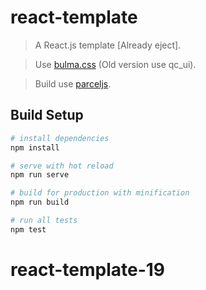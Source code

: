 # react-template

> A React.js template [Already eject].

> Use [bulma.css](https://bulma.io) (Old version use qc_ui).

> Build use [parceljs](https://parceljs.org).

## Build Setup

```bash
# install dependencies
npm install

# serve with hot reload
npm run serve

# build for production with minification
npm run build

# run all tests
npm test
```
# react-template-19
